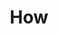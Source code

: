 ---
layout: how
title: How
headline3: "No more transaction volatility.<br>
No more DIY network effects.<br>
No more cold starts.

<h2>Total freedom to innovate.</h2>"
subheadline-columns: "When blockchain technology is applied to the high-volume, low-value transactions of social networks — messages, posts, and likes — the cost quickly overwhelms business models. Yet blockchains can unlock an exciting new era of social networking apps that enable people to interact in a public digital space and retain agency over their data.

<p>Frequency changes the way blockchain transactions are priced so decentralized social is possible at a low, predictable cost. And, because you can access a universal, app-agnostic social graph over Frequency, all apps that integrate also benefit from the compounding network effects of an entire ecosystem of innovators." 

---